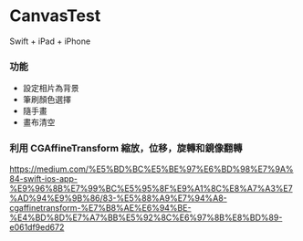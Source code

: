 CanvasTest
===

Swift + iPad + iPhone 


### 功能
  - 設定相片為背景
  - 筆刷顏色選擇
  - 隨手畫
  - 畫布清空

### 利用 CGAffineTransform 縮放，位移，旋轉和鏡像翻轉
https://medium.com/%E5%BD%BC%E5%BE%97%E6%BD%98%E7%9A%84-swift-ios-app-%E9%96%8B%E7%99%BC%E5%95%8F%E9%A1%8C%E8%A7%A3%E7%AD%94%E9%9B%86/83-%E5%88%A9%E7%94%A8-cgaffinetransform-%E7%B8%AE%E6%94%BE-%E4%BD%8D%E7%A7%BB%E5%92%8C%E6%97%8B%E8%BD%89-e061df9ed672

